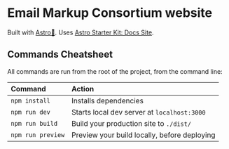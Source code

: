 # Email Markup Consortium website

Built with [Astro🚀](https://astro.build/). Uses [Astro Starter Kit: Docs Site](https://github.com/withastro/astro/tree/main/examples/docs).

## Commands Cheatsheet

All commands are run from the root of the project, from the command line:

| Command           | Action                                       |
| :---------------- | :------------------------------------------- |
| `npm install`     | Installs dependencies                        |
| `npm run dev`     | Starts local dev server at `localhost:3000`  |
| `npm run build`   | Build your production site to `./dist/`      |
| `npm run preview` | Preview your build locally, before deploying |

